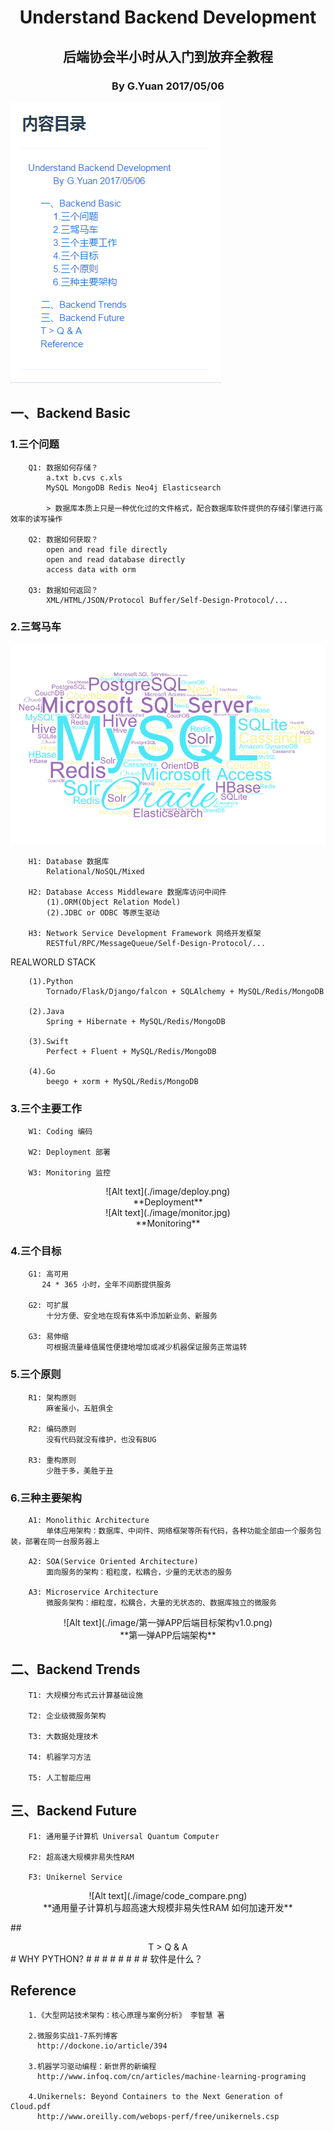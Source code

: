 # <center>Understand Backend Development</center>

## <center>后端协会半小时从入门到放弃全教程</center>

### <center> By G.Yuan 2017/05/06</center>




![Alt text](./image/category.png)




## 一、Backend Basic

### 1.三个问题
        Q1: 数据如何存储？
	        a.txt b.cvs c.xls 
	        MySQL MongoDB Redis Neo4j Elasticsearch
			
			> 数据库本质上只是一种优化过的文件格式，配合数据库软件提供的存储引擎进行高效率的读写操作
        
        Q2: 数据如何获取？
	        open and read file directly
	        open and read database directly
	        access data with orm 

        Q3: 数据如何返回？
	        XML/HTML/JSON/Protocol Buffer/Self-Design-Protocol/...

        
### 2.三驾马车

![Alt text](./image/database_mixed.png)
  
        H1: Database 数据库
	        Relational/NoSQL/Mixed
                
        H2: Database Access Middleware 数据库访问中间件
	        (1).ORM(Object Relation Model)
			(2).JDBC or ODBC 等原生驱动
			
        H3: Network Service Development Framework 网络开发框架
	        RESTful/RPC/MessageQueue/Self-Design-Protocol/...

REALWORLD STACK	
        
        (1).Python 
	        Tornado/Flask/Django/falcon + SQLAlchemy + MySQL/Redis/MongoDB

	    (2).Java	
		    Spring + Hibernate + MySQL/Redis/MongoDB
		 
		(3).Swift
			Perfect + Fluent + MySQL/Redis/MongoDB 
		
		(4).Go
			beego + xorm + MySQL/Redis/MongoDB 				        
            
### 3.三个主要工作
        W1: Coding 编码
        
        W2: Deployment 部署

        W3: Monitoring 监控

 <center> ![Alt text](./image/deploy.png)
 </center>
<center> **Deployment** </center>

<center>![Alt text](./image/monitor.jpg)
  </center>
<center> **Monitoring** </center>
       

### 4.三个目标
        G1: 高可用
           24 * 365 小时，全年不间断提供服务
        
        G2: 可扩展
            十分方便、安全地在现有体系中添加新业务、新服务
        
        G3: 易伸缩
            可根据流量峰值属性便捷地增加或减少机器保证服务正常运转
        


### 5.三个原则
        R1: 架构原则
            麻雀虽小，五脏俱全
        
        R2: 编码原则
            没有代码就没有维护，也没有BUG
        
        R3: 重构原则
            少胜于多，美胜于丑
            

### 6.三种主要架构
    
        A1: Monolithic Architecture 
            单体应用架构：数据库、中间件、网络框架等所有代码，各种功能全部由一个服务包装，部署在同一台服务器上
        
        A2: SOA(Service Oriented Architecture) 
            面向服务的架构：粗粒度，松耦合，少量的无状态的服务
        
        A3: Microservice Architecture 
            微服务架构：细粒度，松耦合，大量的无状态的、数据库独立的微服务

<center>![Alt text](./image/第一弹APP后端目标架构v1.0.png)
</center>
 <center> **第一弹APP后端架构**</center>
	   
   
## 二、Backend Trends

        T1: 大规模分布式云计算基础设施
            
        T2: 企业级微服务架构
  
        T3: 大数据处理技术
            
        T4: 机器学习方法
            
        T5: 人工智能应用


## 三、Backend Future
    
        F1: 通用量子计算机 Universal Quantum Computer

        F2: 超高速大规模非易失性RAM 

        F3: Unikernel Service



<center> ![Alt text](./image/code_compare.png)
</center>
<center> **通用量子计算机与超高速大规模非易失性RAM 如何加速开发**</center>


##<center> T  >  Q & A  </center>
	# WHY PYTHON?
	# 
	#
	#
	#
	#
	#
	#
	# 软件是什么？
	

## Reference
	
```
	1.《大型网站技术架构：核心原理与案例分析》 李智慧 著
	
	2.微服务实战1-7系列博客
	  http://dockone.io/article/394
	
	3.机器学习驱动编程：新世界的新编程
	  http://www.infoq.com/cn/articles/machine-learning-programing

	4.Unikernels: Beyond Containers to the Next Generation of Cloud.pdf
	  http://www.oreilly.com/webops-perf/free/unikernels.csp
	    
```















































































































































































































































































































































































































































































































































































































































































































